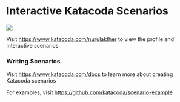 # Interactive Katacoda Scenarios

[![](http://shields.katacoda.com/katacoda/nurulakther/count.svg)](https://www.katacoda.com/nurulakther "Get your profile on Katacoda.com")

Visit https://www.katacoda.com/nurulakther to view the profile and interactive scenarios

### Writing Scenarios
Visit https://www.katacoda.com/docs to learn more about creating Katacoda scenarios

For examples, visit https://github.com/katacoda/scenario-example
